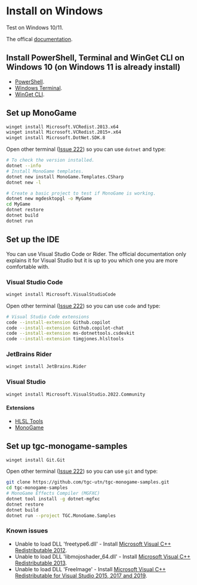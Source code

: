 # Install on Windows

Test on Windows 10/11.

The offical [documentation](https://docs.monogame.net/articles/getting_started/1_setting_up_your_os_for_development_windows.html).

## Install PowerShell, Terminal and WinGet CLI on Windows 10 (on Windows 11 is already install)

* [PowerShell](https://aka.ms/powershell).
* [Windows Terminal](https://aka.ms/terminal).
* [WinGet CLI](https://aka.ms/winget-cli).

## Set up MonoGame

```bash
winget install Microsoft.VCRedist.2013.x64
winget install Microsoft.VCRedist.2015+.x64
winget install Microsoft.DotNet.SDK.8
```

Open other terminal ([Issue 222](https://github.com/microsoft/winget-cli/issues/222)) so you can use `dotnet` and type:

```bash
# To check the version installed.
dotnet --info
# Install MonoGame templates.
dotnet new install MonoGame.Templates.CSharp
dotnet new -l

# Create a basic project to test if MonoGame is working.
dotnet new mgdesktopgl -o MyGame
cd MyGame
dotnet restore
dotnet build
dotnet run
```

## Set up the IDE

You can use Visual Studio Code or Rider. The official documentation only explains it for Visual Studio but it is up to you which one you are more comfortable with.

### Visual Studio Code

```bash
winget install Microsoft.VisualStudioCode
```

Open other terminal ([Issue 222](https://github.com/microsoft/winget-cli/issues/222)) so you can use `code` and type:

```bash
# Visual Studio Code extensions
code --install-extension Github.copilot
code --install-extension Github.copilot-chat
code --install-extension ms-dotnettools.csdevkit
code --install-extension timgjones.hlsltools
```

### JetBrains Rider

```bash
winget install JetBrains.Rider
```

### Visual Studio

```bash
winget install Microsoft.VisualStudio.2022.Community
```

#### Extensions

* [HLSL Tools](https://marketplace.visualstudio.com/items?itemName=TimGJones.HLSLToolsforVisualStudio)
* [MonoGame](https://marketplace.visualstudio.com/items?itemName=MonoGame.MonoGame-Templates-VSExtension)

## Set up tgc-monogame-samples

```bash
winget install Git.Git
```

Open other terminal ([Issue 222](https://github.com/microsoft/winget-cli/issues/222)) so you can use `git` and type:

```bash
git clone https://github.com/tgc-utn/tgc-monogame-samples.git
cd tgc-monogame-samples
# MonoGame Effects Compiler (MGFXC)
dotnet tool install -g dotnet-mgfxc
dotnet restore
dotnet build
dotnet run --project TGC.MonoGame.Samples
```

### Known issues

* Unable to load DLL 'freetype6.dll' - Install [Microsoft Visual C++ Redistributable 2012](https://www.microsoft.com/en-us/download/details.aspx?id=30679).
* Unable to load DLL 'libmojoshader_64.dll' - Install [Microsoft Visual C++ Redistributable 2013](https://aka.ms/highdpimfc2013x64enu).
* Unable to load DLL 'FreeImage' - Install [Microsoft Visual C++ Redistributable for Visual Studio 2015, 2017 and 2019](https://aka.ms/vs/16/release/vc_redist.x64.exe).
